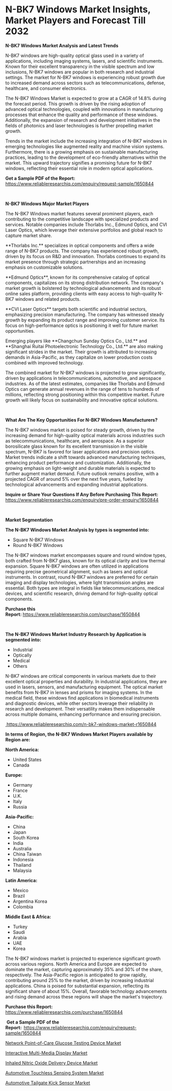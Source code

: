 <p><h1>N-BK7 Windows Market Insights, Market Players and Forecast Till 2032</h1></p><p><strong>N-BK7 Windows Market Analysis and Latest Trends</strong></p>
<p><p>N-BK7 windows are high-quality optical glass used in a variety of applications, including imaging systems, lasers, and scientific instruments. Known for their excellent transparency in the visible spectrum and low inclusions, N-BK7 windows are popular in both research and industrial settings. The market for N-BK7 windows is experiencing robust growth due to increased demand across sectors such as telecommunications, defense, healthcare, and consumer electronics.</p><p>The N-BK7 Windows Market is expected to grow at a CAGR of 14.8% during the forecast period. This growth is driven by the rising adoption of advanced optical technologies, coupled with innovations in manufacturing processes that enhance the quality and performance of these windows. Additionally, the expansion of research and development initiatives in the fields of photonics and laser technologies is further propelling market growth.</p><p>Trends in the market include the increasing integration of N-BK7 windows in emerging technologies like augmented reality and machine vision systems. Furthermore, there is a growing emphasis on sustainable manufacturing practices, leading to the development of eco-friendly alternatives within the market. This upward trajectory signifies a promising future for N-BK7 windows, reflecting their essential role in modern optical applications.</p></p>
<p><strong>Get a Sample PDF of the Report:&nbsp;</strong> <a href="https://www.reliableresearchiq.com/enquiry/request-sample/1650844?utm_campaign=1088&utm_medium=2&utm_source=Github&utm_content=ia&utm_term=23032025&utm_id=n-bk7-windows">https://www.reliableresearchiq.com/enquiry/request-sample/1650844</a></p>
<p>&nbsp;</p>
<p><strong>N-BK7 Windows Major Market Players</strong></p>
<p><p>The N-BK7 Windows market features several prominent players, each contributing to the competitive landscape with specialized products and services. Notable companies include Thorlabs Inc., Edmund Optics, and CVI Laser Optics, which leverage their extensive portfolios and global reach to capture market share.</p><p>**Thorlabs Inc.** specializes in optical components and offers a wide range of N-BK7 products. The company has experienced robust growth, driven by its focus on R&D and innovation. Thorlabs continues to expand its market presence through strategic partnerships and an increasing emphasis on customizable solutions.</p><p>**Edmund Optics**, known for its comprehensive catalog of optical components, capitalizes on its strong distribution network. The company's market growth is bolstered by technological advancements and its robust online sales platform, providing clients with easy access to high-quality N-BK7 windows and related products.</p><p>**CVI Laser Optics** targets both scientific and industrial sectors, emphasizing precision manufacturing. The company has witnessed steady growth by expanding its product range and improving customer service. Its focus on high-performance optics is positioning it well for future market opportunities.</p><p>Emerging players like **Changchun Sunday Optics Co., Ltd.** and **Shanghai Ruitai Photoelectronic Technology Co., Ltd.** are also making significant strides in the market. Their growth is attributed to increasing demands in Asia-Pacific, as they capitalize on lower production costs combined with improved technology.</p><p>The combined market for N-BK7 windows is projected to grow significantly, driven by applications in telecommunications, automotive, and aerospace industries. As of the latest estimates, companies like Thorlabs and Edmund Optics can generate annual revenues in the range of tens to hundreds of millions, reflecting strong positioning within this competitive market. Future growth will likely focus on sustainability and innovative optical solutions.</p></p>
<p>&nbsp;</p>
<p><strong>What Are The Key Opportunities For N-BK7 Windows Manufacturers?</strong></p>
<p><p>The N-BK7 windows market is poised for steady growth, driven by the increasing demand for high-quality optical materials across industries such as telecommunications, healthcare, and aerospace. As a superior borosilicate glass known for its excellent transmission in the visible spectrum, N-BK7 is favored for laser applications and precision optics. Market trends indicate a shift towards advanced manufacturing techniques, enhancing product performance and customization. Additionally, the growing emphasis on light-weight and durable materials is expected to further augment market demand. Future outlook remains positive, with a projected CAGR of around 5% over the next five years, fueled by technological advancements and expanding industrial applications.</p></p>
<p><strong>Inquire or Share Your Questions If Any Before Purchasing This Report:</strong> <a href="https://www.reliableresearchiq.com/enquiry/pre-order-enquiry/1650844?utm_campaign=1088&utm_medium=2&utm_source=Github&utm_content=ia&utm_term=23032025&utm_id=n-bk7-windows">https://www.reliableresearchiq.com/enquiry/pre-order-enquiry/1650844</a></p>
<p>&nbsp;</p>
<p><strong>Market Segmentation</strong></p>
<p><strong>The N-BK7 Windows Market Analysis by types is segmented into:</strong></p>
<p><ul><li>Square N-BK7 Windows</li><li>Round N-BK7 Windows</li></ul></p>
<p><p>The N-BK7 windows market encompasses square and round window types, both crafted from N-BK7 glass, known for its optical clarity and low thermal expansion. Square N-BK7 windows are often utilized in applications requiring precise geometrical alignment, such as lasers and optical instruments. In contrast, round N-BK7 windows are preferred for certain imaging and display technologies, where light transmission angles are essential. Both types are integral in fields like telecommunications, medical devices, and scientific research, driving demand for high-quality optical components.</p></p>
<p><strong>Purchase this Report:&nbsp;</strong><a href="https://www.reliableresearchiq.com/purchase/1650844?utm_campaign=1088&utm_medium=2&utm_source=Github&utm_content=ia&utm_term=23032025&utm_id=n-bk7-windows">https://www.reliableresearchiq.com/purchase/1650844</a></p>
<p>&nbsp;</p>
<p><strong>The N-BK7 Windows Market Industry Research by Application is segmented into:</strong></p>
<p><ul><li>Industrial</li><li>Optically</li><li>Medical</li><li>Others</li></ul></p>
<p><p>N-BK7 windows are critical components in various markets due to their excellent optical properties and durability. In industrial applications, they are used in lasers, sensors, and manufacturing equipment. The optical market benefits from N-BK7 in lenses and prisms for imaging systems. In the medical field, these windows find applications in biomedical instruments and diagnostic devices, while other sectors leverage their reliability in research and development. Their versatility makes them indispensable across multiple domains, enhancing performance and ensuring precision.</p></p>
<p><a href="https://www.reliableresearchiq.com/n-bk7-windows-market-r1650844?utm_campaign=1088&utm_medium=2&utm_source=Github&utm_content=ia&utm_term=23032025&utm_id=n-bk7-windows">&nbsp;https://www.reliableresearchiq.com/n-bk7-windows-market-r1650844</a></p>
<p><strong>In terms of Region, the N-BK7 Windows Market Players available by Region are:</strong></p>
<p>
    <p> <strong> North America: </strong>
        <ul>
            <li>United States</li>
            <li>Canada</li>
        </ul>
        </p> 
    <p> <strong> Europe: </strong>
        <ul>
            <li>Germany</li>
            <li>France</li>
            <li>U.K.</li>
            <li>Italy</li>
            <li>Russia</li>
        </ul>
        </p> 
    <p> <strong> Asia-Pacific: </strong>
        <ul>
            <li>China</li>
            <li>Japan</li>
            <li>South Korea</li>
            <li>India</li>
            <li>Australia</li>
            <li>China Taiwan</li>
            <li>Indonesia</li>
            <li>Thailand</li>
            <li>Malaysia</li>
        </ul>
        </p> 
    <p> <strong> Latin America: </strong>
        <ul>
            <li>Mexico</li>
            <li>Brazil</li>
            <li>Argentina Korea</li>
            <li>Colombia</li>
        </ul>
        </p> 
    <p> <strong> Middle East & Africa: </strong>
        <ul>
            <li>Turkey</li>
            <li>Saudi</li>
            <li>Arabia</li>
            <li>UAE</li>
            <li>Korea</li>
        </ul>
    </p>
    </p>
<p><p>The N-BK7 windows market is projected to experience significant growth across various regions. North America and Europe are expected to dominate the market, capturing approximately 35% and 30% of the share, respectively. The Asia-Pacific region is anticipated to grow rapidly, contributing around 25% to the market, driven by increasing industrial applications. China is poised for substantial expansion, reflecting its significant share of about 15%. Overall, favorable technology advancements and rising demand across these regions will shape the market's trajectory.</p></p>
<p><strong>Purchase this Report: </strong><a href="https://www.reliableresearchiq.com/purchase/1650844?utm_campaign=1088&utm_medium=2&utm_source=Github&utm_content=ia&utm_term=23032025&utm_id=n-bk7-windows">https://www.reliableresearchiq.com/purchase/1650844</a></p>
<p>&nbsp;<strong>Get a Sample PDF of the Report:&nbsp;&nbsp;</strong><a href="https://www.reliableresearchiq.com/enquiry/request-sample/1650844?utm_campaign=1088&utm_medium=2&utm_source=Github&utm_content=ia&utm_term=23032025&utm_id=n-bk7-windows">https://www.reliableresearchiq.com/enquiry/request-sample/1650844</a></p>
<p><strong></strong></p>
<p><p><a href="https://github.com/kocssequen/Market-Research-Report-List-1/blob/main/network-point-of-care-glucose-testing-device-market.md?utm_campaign=1088&utm_medium=2&utm_source=Github&utm_content=ia&utm_term=23032025&utm_id=n-bk7-windows">Network Point-of-Care Glucose Testing Device Market</a></p><p><a href="https://github.com/bauzolesco/Market-Research-Report-List-1/blob/main/interactive-multi-media-display-market.md?utm_campaign=1088&utm_medium=2&utm_source=Github&utm_content=ia&utm_term=23032025&utm_id=n-bk7-windows">Interactive Multi-Media Display Market</a></p><p><a href="https://github.com/keeniielokl/Market-Research-Report-List-1/blob/main/inhaled-nitric-oxide-delivery-device-market.md?utm_campaign=1088&utm_medium=2&utm_source=Github&utm_content=ia&utm_term=23032025&utm_id=n-bk7-windows">Inhaled Nitric Oxide Delivery Device Market</a></p><p><a href="https://github.com/kuziaaring40/Market-Research-Report-List-1/blob/main/automotive-touchless-sensing-system-market.md?utm_campaign=1088&utm_medium=2&utm_source=Github&utm_content=ia&utm_term=23032025&utm_id=n-bk7-windows">Automotive Touchless Sensing System Market</a></p><p><a href="https://github.com/alablisepah/Market-Research-Report-List-1/blob/main/automotive-tailgate-kick-sensor-market.md?utm_campaign=1088&utm_medium=2&utm_source=Github&utm_content=ia&utm_term=23032025&utm_id=n-bk7-windows">Automotive Tailgate Kick Sensor Market</a></p></p>